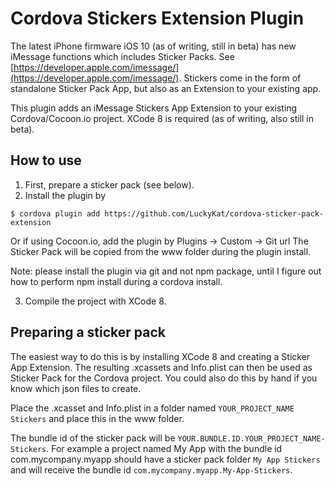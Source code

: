 # Cordova Stickers Extension Plugin

The latest iPhone firmware iOS 10 (as of writing, still in beta) has new iMessage functions which includes Sticker Packs. See [https://developer.apple.com/imessage/](https://developer.apple.com/imessage/). Stickers come in the form of standalone Sticker Pack App, but also as an Extension to your existing app. 

This plugin adds an iMessage Stickers App Extension to your existing Cordova/Cocoon.io project.
XCode 8 is required (as of writing, also still in beta).

## How to use

1. First, prepare a sticker pack (see below).
2. Install the plugin by 

```$ cordova plugin add https://github.com/LuckyKat/cordova-sticker-pack-extension```

Or if using Cocoon.io, add the plugin by Plugins -> Custom -> Git url
The Sticker Pack will be copied from the www folder during the plugin install.

Note: please install the plugin via git and not npm package, until I figure out how to perform npm install during a cordova install.

3. Compile the project with XCode 8.

## Preparing a sticker pack

The easiest way to do this is by installing XCode 8 and creating a Sticker App Extension. The resulting .xcassets and Info.plist can then be used as Sticker Pack for the Cordova project. You could also do this by hand if you know which json files to create.

Place the .xcasset and Info.plist in a folder named ``YOUR_PROJECT_NAME Stickers`` and place this in the www folder. 

The bundle id of the sticker pack will be ``YOUR.BUNDLE.ID.YOUR_PROJECT_NAME-Stickers``. For example a project named My App with the bundle id com.mycompany.myapp should have a sticker pack folder ``My App Stickers`` and will receive the bundle id ``com.mycompany.myapp.My-App-Stickers``.
